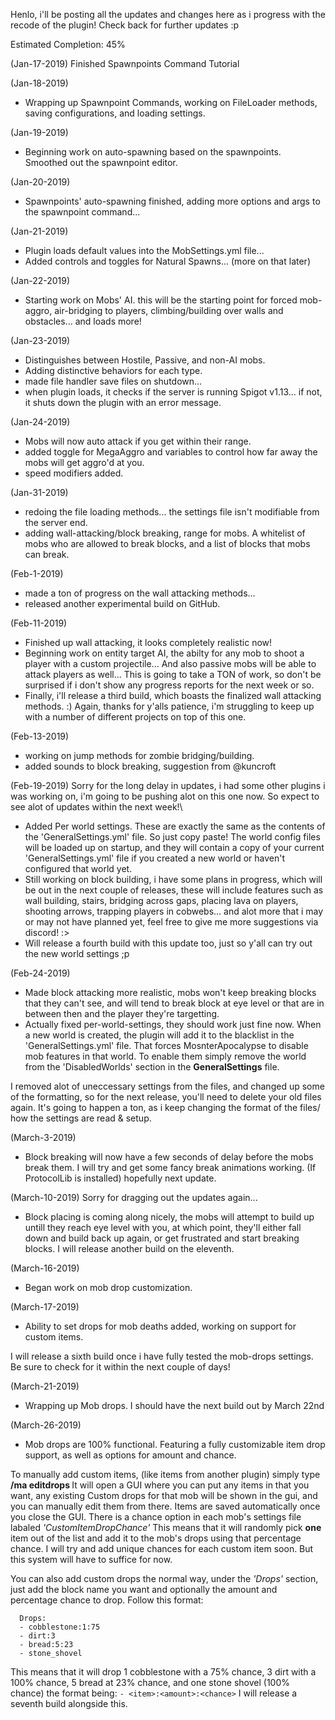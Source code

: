 Henlo, i'll be posting all the updates and changes here as i progress with the recode of the plugin!
Check back for further updates :p

Estimated Completion: 45%

(Jan-17-2019) Finished Spawnpoints Command Tutorial

(Jan-18-2019) 
- Wrapping up Spawnpoint Commands, working on FileLoader methods, saving configurations, and loading settings.

(Jan-19-2019) 
- Beginning work on auto-spawning based on the spawnpoints. Smoothed out the spawnpoint editor.

(Jan-20-2019) 
- Spawnpoints' auto-spawning finished, adding more options and args to the spawnpoint command...

(Jan-21-2019) 
- Plugin loads default values into the MobSettings.yml file...
- Added controls and toggles for Natural Spawns... (more on that later)

(Jan-22-2019)
- Starting work on Mobs' AI.
this will be the starting point for forced mob-aggro, air-bridging to players, 
climbing/building over walls and obstacles... and loads more!

(Jan-23-2019)
- Distinguishes between Hostile, Passive, and non-AI mobs.
- Adding distinctive behaviors for each type.
- made file handler save files on shutdown...
- when plugin loads, it checks if the server is running Spigot v1.13...
if not, it shuts down the plugin with an error message.

(Jan-24-2019)
- Mobs will now auto attack if you get within their range.
- added toggle for MegaAggro and variables to control how far away the mobs will get aggro'd at you.
- speed modifiers added.

(Jan-31-2019)  
- redoing the file loading methods... the settings file isn't modifiable from the server end.
- adding wall-attacking/block breaking, range for mobs.
A whitelist of mobs who are allowed to break blocks, and a list of blocks that mobs can break.

(Feb-1-2019)
- made a ton of progress on the wall attacking methods... 
- released another experimental build on GitHub.

(Feb-11-2019)
- Finished up wall attacking, it looks completely realistic now!
- Beginning work on entity target AI, the abilty for any mob to shoot a player with a custom projectile... 
And also passive mobs will be able to attack players as well... 
This is going to take a TON of work, so don't be surprised if i don't show any progress reports for the next week or so.
- Finally, i'll release a third build, which boasts the finalized wall attacking methods. :)
Again, thanks for y'alls patience, i'm struggling to keep up with a number of different projects on top of this one.

(Feb-13-2019) 
- working on jump methods for zombie bridging/building.
- added sounds to block breaking, suggestion from @kuncroft

(Feb-19-2019)
 Sorry for the long delay in updates, i had some other plugins i was working on, i'm going to be pushing alot on this one now.
 So expect to see alot of updates within the next week!\
 
- Added Per world settings. These are exactly the same as the contents of the 'GeneralSettings.yml' file. So just copy paste!
The world config files will be loaded up on startup, and they will contain a copy 
of your current 'GeneralSettings.yml' file if you created a new world or haven't configured that world yet.
- Still working on block building, i have some plans in progress, which will be out in the next couple of releases, these will include
features such as wall building, stairs, bridging across gaps, placing lava on players, shooting arrows, trapping players in cobwebs...
and alot more that i may or may not have planned yet, feel free to give me more suggestions via discord!  :>
- Will release a fourth build with this update too, just so y'all can try out the new world settings ;p


(Feb-24-2019)
 - Made block attacking more realistic, mobs won't keep breaking blocks that they can't see, and will tend to break block at eye level or that are in between then and the player they're targetting.
 - Actually fixed per-world-settings, they should work just fine now.
 When a new world is created, the plugin will add it to the blacklist in the 'GeneralSettings.yml' file.
 That forces MosnterApocalypse to disable mob features in that world. To enable them simply remove the world from the 'DisabledWorlds' section in the **GeneralSettings** file.
 
 I removed alot of uneccessary settings from the files, and changed up some of the formatting, so for the next release, you'll need to delete your old files again. It's going to happen a ton, as i keep changing the format of the files/ how the settings are read & setup.

(March-3-2019)
  - Block breaking will now have a few seconds of delay before the mobs break them. I will try and get some fancy break animations working. (If ProtocolLib is installed) hopefully next update.
  
(March-10-2019)
  Sorry for dragging out the updates again...
  - Block placing is coming along nicely, the mobs will attempt to build up untill they reach eye level with you, at which point, they'll either fall down and build back up again, or  get frustrated and start breaking blocks.
  I will release another build on the eleventh.
  
(March-16-2019)
  - Began work on mob drop customization.
  
(March-17-2019)
  - Ability to set drops for mob deaths added, working on support for custom items.
  
  I will release a sixth build once i have fully tested the mob-drops settings.
  Be sure to check for it within the next couple of days!
 
(March-21-2019)
  - Wrapping up Mob drops.
  I should have the next build out by March 22nd
  
(March-26-2019)
  - Mob drops are 100% functional.
  Featuring a fully customizable item drop support, as well as options for amount and chance.
  
  To manually add custom items, (like items from another plugin) simply type **/ma editdrops <mob-name>**
  It will open a GUI where you can put any items in that you want, any existing Custom drops for that mob will be shown in the gui, and you can manually edit them from there.
  Items are saved automatically once you close the GUI.
  There is a chance option in each mob's settings file labaled *'CustomItemDropChance'*
  This means that it will randomly pick **one** item out of the list and add it to the mob's drops using that percentage chance.
  I will try and add unique chances for each custom item soon. But this system will have to suffice for now.
  
  You can also add custom drops the normal way, under the *'Drops'* section, just add the block name you want and optionally the amount and percentage chance to drop.
  Follow this format:
  ```
    Drops:
    - cobblestone:1:75
    - dirt:3
    - bread:5:23
    - stone_shovel
  ```
  This means that it will drop 1 cobblestone with a 75% chance, 3 dirt with a 100% chance, 5 bread at 23% chance, and one stone shovel (100% chance)
  the format being: `- <item>:<amount>:<chance>`
  I will release a seventh build alongside this.
  
